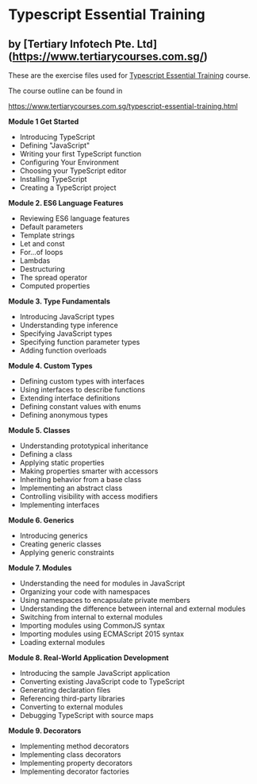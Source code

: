 # Typescript Essential Training
## by [Tertiary Infotech Pte. Ltd] (https://www.tertiarycourses.com.sg/)

These are the exercise files used for [Typescript Essential Training](https://www.tertiarycourses.com.sg/typescript-essential-training.html) course. 

The course outline can be found in 

https://www.tertiarycourses.com.sg/typescript-essential-training.html

<p><strong>Module 1 Get Started</strong></p>
<ul>
<li>Introducing TypeScript</li>
<li>Defining "JavaScript"</li>
<li>Writing your first TypeScript function</li>
<li>Configuring Your Environment</li>
<li>Choosing your TypeScript editor</li>
<li>Installing TypeScript</li>
<li>Creating a TypeScript project</li>
</ul>
<p><strong>Module 2. ES6 Language Features</strong></p>
<ul>
<li>Reviewing ES6 language features</li>
<li>Default parameters</li>
<li>Template strings</li>
<li>Let and const</li>
<li>For...of loops</li>
<li>Lambdas</li>
<li>Destructuring</li>
<li>The spread operator</li>
<li>Computed properties</li>
</ul>
<p><strong>Module 3. Type Fundamentals</strong></p>
<ul>
<li>Introducing JavaScript types</li>
<li>Understanding type inference</li>
<li>Specifying JavaScript types</li>
<li>Specifying function parameter types</li>
<li>Adding function overloads</li>
</ul>
<p><strong>Module 4. Custom Types</strong></p>
<ul>
<li>Defining custom types with interfaces</li>
<li>Using interfaces to describe functions</li>
<li>Extending interface definitions</li>
<li>Defining constant values with enums</li>
<li>Defining anonymous types</li>
</ul>
<p><strong>Module 5. Classes</strong></p>
<ul>
<li>Understanding prototypical inheritance</li>
<li>Defining a class</li>
<li>Applying static properties</li>
<li>Making properties smarter with accessors</li>
<li>Inheriting behavior from a base class</li>
<li>Implementing an abstract class</li>
<li>Controlling visibility with access modifiers</li>
<li>Implementing interfaces</li>
</ul>
<p><strong>Module 6. Generics</strong></p>
<ul>
<li>Introducing generics</li>
<li>Creating generic classes</li>
<li>Applying generic constraints</li>
</ul>
<p><strong>Module 7. Modules</strong></p>
<ul>
<li>Understanding the need for modules in JavaScript</li>
<li>Organizing your code with namespaces</li>
<li>Using namespaces to encapsulate private members</li>
<li>Understanding the difference between internal and external modules</li>
<li>Switching from internal to external modules</li>
<li>Importing modules using CommonJS syntax</li>
<li>Importing modules using ECMAScript 2015 syntax</li>
<li>Loading external modules</li>
</ul>
<p><strong>Module 8. Real-World Application Development</strong></p>
<ul>
<li>Introducing the sample JavaScript application</li>
<li>Converting existing JavaScript code to TypeScript</li>
<li>Generating declaration files</li>
<li>Referencing third-party libraries</li>
<li>Converting to external modules</li>
<li>Debugging TypeScript with source maps</li>
</ul>
<p><strong>Module 9. Decorators</strong></p>
<ul>
<li>Implementing method decorators</li>
<li>Implementing class decorators</li>
<li>Implementing property decorators</li>
<li>Implementing decorator factories</li>
</ul>

